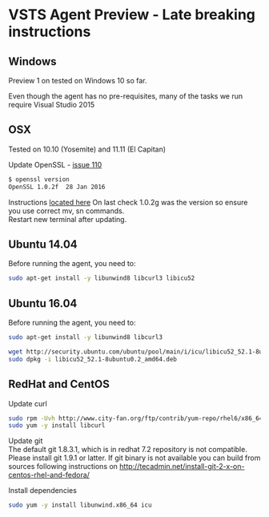 # VSTS Agent Preview - Late breaking instructions

## Windows

Preview 1 on tested on Windows 10 so far.

Even though the agent has no pre-requisites, many of the tasks we run require Visual Studio 2015

## OSX

Tested on 10.10 (Yosemite) and 11.11 (El Capitan)

Update OpenSSL - [issue 110](https://github.com/Microsoft/vsts-agent/issues/110) 

```bash
$ openssl version
OpenSSL 1.0.2f  28 Jan 2016
```

Instructions [located here](http://apple.stackexchange.com/questions/126830/how-to-upgrade-openssl-in-os-x)
On last check 1.0.2g was the version so ensure you use correct mv, sn commands.  
Restart new terminal after updating.

## Ubuntu 14.04

Before running the agent, you need to:

```bash
sudo apt-get install -y libunwind8 libcurl3 libicu52
```

## Ubuntu 16.04

Before running the agent, you need to:

```bash
sudo apt-get install -y libunwind8 libcurl3

wget http://security.ubuntu.com/ubuntu/pool/main/i/icu/libicu52_52.1-8ubuntu0.2_amd64.deb
sudo dpkg -i libicu52_52.1-8ubuntu0.2_amd64.deb
```

## RedHat and CentOS

Update curl  
```bash
sudo rpm -Uvh http://www.city-fan.org/ftp/contrib/yum-repo/rhel6/x86_64/city-fan.org-release-1-13.rhel6.noarch.rpm
sudo yum -y install libcurl
```

Update git  
The default git 1.8.3.1, which is in redhat 7.2 repository is not compatible. Please install git 1.9.1 or latter. If git binary is not available you can build from sources following instructions on http://tecadmin.net/install-git-2-x-on-centos-rhel-and-fedora/

Install dependencies  
```bash
sudo yum -y install libunwind.x86_64 icu
```